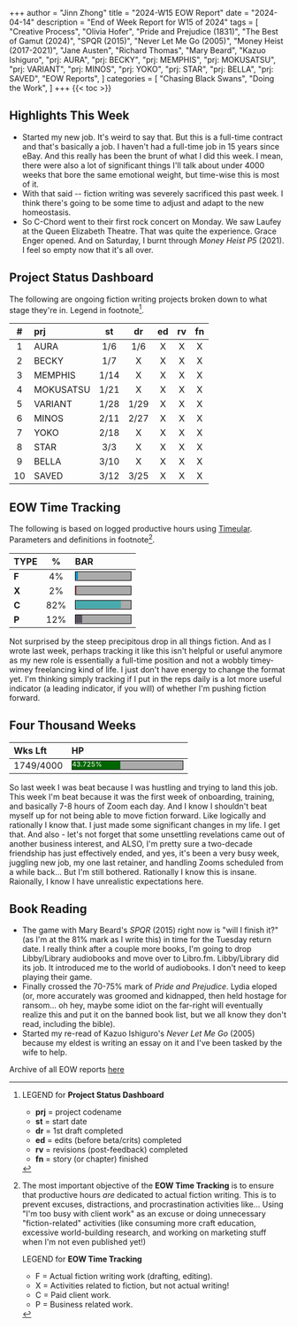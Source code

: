 +++
author = "Jinn Zhong"
title = "2024-W15 EOW Report"
date = "2024-04-14"
description = "End of Week Report for W15 of 2024"
tags = [
    "Creative Process",
    "Olivia Hofer",
    "Pride and Prejudice (1831)",
    "The Best of Gamut (2024)",
    "SPQR (2015)",
    "Never Let Me Go (2005)",
    "Money Heist (2017-2021)",
    "Jane Austen",
    "Richard Thomas",
    "Mary Beard",
    "Kazuo Ishiguro",
    "prj: AURA",
    "prj: BECKY",
    "prj: MEMPHIS",
    "prj: MOKUSATSU",
    "prj: VARIANT",
    "prj: MINOS",
    "prj: YOKO",
    "prj: STAR",
    "prj: BELLA",
    "prj: SAVED",
    "EOW Reports",
]
categories = [
    "Chasing Black Swans",
    "Doing the Work",
]
+++
{{< toc >}}

## Highlights This Week

* Started my new job. It's weird to say that. But this is a full-time contract and that's basically a job. I haven't had a full-time job in 15 years since eBay. And this really has been the brunt of what I did this week. I mean, there were also a lot of significant things I'll talk about under 4000 weeks that bore the same emotional weight, but time-wise this is most of it.
* With that said -- fiction writing was severely sacrificed this past week. I think there's going to be some time to adjust and adapt to the new homeostasis.
* So C-Chord went to their first rock concert on Monday. We saw Laufey at the Queen Elizabeth Theatre. That was quite the experience. Grace Enger opened. And on Saturday, I burnt through _Money Heist P5_ (2021). I feel so empty now that it's all over.

## Project Status Dashboard

The following are ongoing fiction writing projects broken down to what stage they're in. Legend in footnote[^1].

| # | prj | st | dr | ed | rv | fn | 
| :---: | :--- | :---: | :---: | :---: |  :---: |  :---: |
| 1 | AURA | 1/6 | 1/6 | X | X | X | 
| 2 | BECKY | 1/7 | X | X | X | X | 
| 3 | MEMPHIS | 1/14 | X | X | X | X | 
| 4 | MOKUSATSU | 1/21 | X | X | X | X | 
| 5 | VARIANT | 1/28 | 1/29 | X | X | X | X | 
| 6 | MINOS | 2/11 | 2/27 | X | X | X | X | 
| 7 | YOKO | 2/18 | X | X | X | X | X | 
| 8 | STAR | 3/3 | X | X | X | X | X | 
| 9 | BELLA | 3/10 | X | X | X | X | X |
| 10 | SAVED | 3/12 | 3/25 | X | X | X | X |

## EOW Time Tracking

The following is based on logged productive hours using [Timeular](https://timeular.com/?linkId=lp_182779&sourceId=colin-yj-chung&tenantId=timeular). Parameters and definitions in footnote[^2].

| TYPE | % | BAR |
| :--- | :---: | :--- |
| **F** | 4% | <div style="width:100px;height:15px;background:#AAAAAA;border:1.3px solid #000000;"><div style="width:4%;height:14px;background:#0492C2;font-size:12px; color:white; line-height:12px;"></div></div> |
| **X** | 2% | <div style="width:100px;height:15px;background:#AAAAAA;border:1.3px solid #000000;"><div style="width:2%;height:14px;background:#BC544B;font-size:12px; color:white; line-height:12px;"></div></div> |
| **C** | 82% |<div style="width:100px;height:15px;background:#AAAAAA;border:1.3px solid #000000;"><div style="width:82%;height:14px;background:#48AAAD;font-size:12px; color:white; line-height:12px;"></div></div> |
| **P** | 12% | <div style="width:100px;height:15px;background:#AAAAAA;border:1.3px solid #000000;"><div style="width:12%;height:14px;background:#59515e;font-size:12px; color:white; line-height:12px;"></div></div> |

Not surprised by the steep precipitous drop in all things fiction. And as I wrote last week, perhaps tracking it like this isn't helpful or useful anymore as my new role is essentially a full-time position and not a wobbly timey-wimey freelancing kind of life. I just don't have energy to change the format yet. I'm thinking simply tracking if I put in the reps daily is a lot more useful indicator (a leading indicator, if you will) of whether I'm pushing fiction forward.

## Four Thousand Weeks

| Wks Lft | HP |
| :--- | :--- |
| 1749/4000 | <div style="width:200px;height:15px;background:#AAAAAA;border:1.3px solid #000000;"><div style="width:43.725%;height:15px;background:#006600;font-size:12px; color:white; line-height:12px;">43.725%</div></div> |

So last week I was beat because I was hustling and trying to land this job. This week I'm beat because it was the first week of onboarding, training, and basically 7-8 hours of Zoom each day. And I know I shouldn't beat myself up for not being able to move fiction forward. Like logically and rationally I know that. I just made some significant changes in my life. I get that. And also - let's not forget that some unsettling revelations came out of another business interest, and ALSO, I'm pretty sure a two-decade friendship has just effectively ended, and yes, it's been a very busy week, juggling new job, my one last retainer, and handling Zooms scheduled from a while back... But I'm still bothered. Rationally I know this is insane. Raionally, I know I have unrealistic expectations here.

## Book Reading

* The game with Mary Beard's _SPQR_ (2015) right now is "will I finish it?" (as I'm at the 81% mark as I write this) in time for the Tuesday return date. I really think after a couple more books, I'm going to drop Libby/Library audiobooks and move over to Libro.fm. Libby/Library did its job. It introduced me to the world of audiobooks. I don't need to keep playing their game.
* Finally crossed the 70-75% mark of _Pride and Prejudice_. Lydia eloped (or, more accurately was groomed and kidnapped, then held hostage for ransom... oh hey, maybe some idiot on the far-right will eventually realize this and put it on the banned book list, but we all know they don't read, including the bible).
* Started my re-read of Kazuo Ishiguro's _Never Let Me Go_ (2005) because my eldest is writing an essay on it and I've been tasked by the wife to help.
  
Archive of all EOW reports [here](https://journal.jinnzhong.com/tags/eow-reports/)

[^1]: LEGEND for **Project Status Dashboard**

    * **prj** = project codename
    * **st** = start date
    * **dr** = 1st draft completed
    * **ed** = edits (before beta/crits) completed
    * **rv** = revisions (post-feedback) completed
    * **fn** = story (or chapter) finished

[^2]: The most important objective of the **EOW Time Tracking** is to ensure that productive hours _are_ dedicated to actual fiction writing. This is to prevent excuses, distractions, and procrastination activities like... Using "I'm too busy with client work" as an excuse or doing unnecessary "fiction-related" activities (like consuming more craft education, excessive world-building research, and working on marketing stuff when I'm not even published yet!)
    
    LEGEND for **EOW Time Tracking**
    * F = Actual fiction writing work (drafting, editing).
    * X = Activities related to fiction, but not actual writing!
    * C = Paid client work.
    * P = Business related work.



